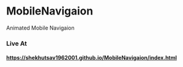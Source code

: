# MobileNavigaion
Animated Mobile Navigaion

### Live At

#### https://shekhutsav1962001.github.io/MobileNavigaion/index.html
